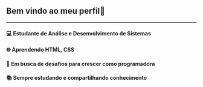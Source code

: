 ## Bem vindo ao meu perfil👋
---

#### 💻 Estudante de Análise e Desenvolvimento de Sistemas <h4>
#### 🌐 Aprendendo HTML, CSS <h4>
#### 🚀 Em busca de desafios para crescer como programadora <h4>
#### 📚 Sempre estudando e compartilhando conhecimento <h4>


